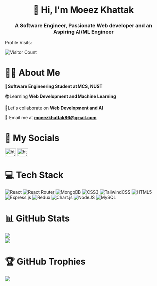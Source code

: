 <h1 align="center">👋 Hi, I'm Moeez Khattak</h1>
<h3 align="center">A Software Engineer, Passionate Web developer and an Aspiring AI/ML Engineer</h3>

<p>Profile Visits:</p>

![Visitor Count](https://profile-counter.glitch.me/moeez-ktk/count.svg)

<h1> 🧑‍💼 About Me </h1>

🔭**Software Engineering Student at MCS, NUST**

📚Learning **Web Development and Machine Learning**

👯Let's collaborate on **Web Development and AI**

📨 Email me at **moeezkhattak86@gmail.com**

<h1>📱 My Socials</h1>
<p align="left">
<a href="https://linkedin.com/in/https://www.linkedin.com/in/moeez-ktk/" target="blank"><img align="center" src="https://raw.githubusercontent.com/rahuldkjain/github-profile-readme-generator/master/src/images/icons/Social/linked-in-alt.svg" alt="https://www.linkedin.com/in/moeez-ktk/" height="25" width="35"/></a>
<a href="https://instagram.com/https://www.instagram.com/moeez.ktk86/" target="blank"><img align="center" src="https://raw.githubusercontent.com/rahuldkjain/github-profile-readme-generator/master/src/images/icons/Social/instagram.svg" alt="https://www.instagram.com/moeez.ktk86/" height="25" width="35" /></a>
</p>

<h1> 💻 Tech Stack </h1>

![React](https://img.shields.io/badge/react-%2320232a.svg?style=for-the-badge&logo=react&logoColor=%2361DAFB) ![React Router](https://img.shields.io/badge/React_Router-CA4245?style=for-the-badge&logo=react-router&logoColor=white) ![MongoDB](https://img.shields.io/badge/MongoDB-%234ea94b.svg?style=for-the-badge&logo=mongodb&logoColor=white) ![CSS3](https://img.shields.io/badge/css3-%231572B6.svg?style=for-the-badge&logo=css3&logoColor=white) ![TailwindCSS](https://img.shields.io/badge/tailwindcss-%2338B2AC.svg?style=for-the-badge&logo=tailwind-css&logoColor=white) ![HTML5](https://img.shields.io/badge/html5-%23E34F26.svg?style=for-the-badge&logo=html5&logoColor=white) ![Express.js](https://img.shields.io/badge/express.js-%23404d59.svg?style=for-the-badge&logo=express&logoColor=%2361DAFB) ![Redux](https://img.shields.io/badge/redux-%23593d88.svg?style=for-the-badge&logo=redux&logoColor=white) ![Chart.js](https://img.shields.io/badge/chart.js-F5788D.svg?style=for-the-badge&logo=chart.js&logoColor=white) ![NodeJS](https://img.shields.io/badge/node.js-6DA55F?style=for-the-badge&logo=node.js&logoColor=white) ![MySQL](https://img.shields.io/badge/mysql-%2300f.svg?style=for-the-badge&logo=mysql&logoColor=white)

<h1> 📊 GitHub Stats </h1>

![](https://github-readme-streak-stats.herokuapp.com/?user=moeez-ktk&theme=city_light&hide_border=false)<br/>
![](https://github-readme-stats.vercel.app/api/top-langs/?username=moeez-ktk&theme=city_light&hide_border=false&include_all_commits=true&count_private=true&layout=compact)

<h1> 🏆 GitHub Trophies </h1>

![](https://github-profile-trophy.vercel.app/?username=moeez-ktk&theme=radical&no-frame=false&no-bg=true&margin-w=4)


<!---
moeez-ktk/moeez-ktk is a ✨ special ✨ repository because its `README.md` (this file) appears on your GitHub profile.
You can click the Preview link to take a look at your changes.
--->
